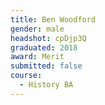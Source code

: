 ```yaml
---
title: Ben Woodford
gender: male
headshot: cpDjp3Q
graduated: 2018
award: Merit
submitted: false
course: 
  - History BA
---
```

